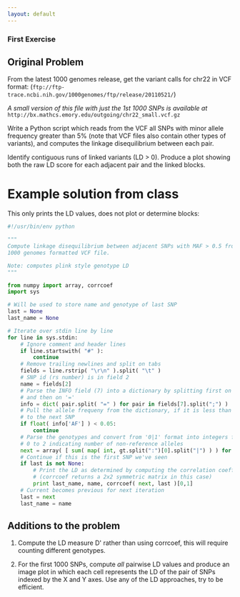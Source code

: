 ```yaml
---
layout: default
---
```


### First Exercise

## Original Problem

From the latest 1000 genomes release, get the variant calls for chr22 in VCF format: (`ftp://ftp-trace.ncbi.nih.gov/1000genomes/ftp/release/20110521/`) 

*A small version of this file with just the 1st 1000 SNPs is available at* `http://bx.mathcs.emory.edu/outgoing/chr22_small.vcf.gz`

Write a Python script which reads from the VCF all SNPs with minor allele frequency greater than 5% (note that VCF files also contain other types of variants), and computes the linkage disequilibrium between each pair. 

Identify contiguous runs of linked variants (LD > 0). Produce a plot showing both the raw LD score for each adjacent pair and the linked blocks. 

# Example solution from class

This only prints the LD values, does not plot or determine blocks:

```python
#!/usr/bin/env python

"""
Compute linkage disequilibrium between adjacent SNPs with MAF > 0.5 from a 
1000 genomes formatted VCF file. 

Note: computes plink style genotype LD 
"""

from numpy import array, corrcoef
import sys

# Will be used to store name and genotype of last SNP
last = None
last_name = None

# Iterate over stdin line by line
for line in sys.stdin:
    # Ignore comment and header lines
    if line.startswith( "#" ): 
        continue
    # Remove trailing newlines and split on tabs
    fields = line.rstrip( "\r\n" ).split( "\t" )
    # SNP id (rs number) is in field 2
    name = fields[2]
    # Parse the INFO field (7) into a dictionary by splitting first on ';' 
    # and then on '='
    info = dict( pair.split( "=" ) for pair in fields[7].split(";") )
    # Pull the allele frequeny from the dictionary, if it is less than 5% go 
    # to the next SNP
    if float( info['AF'] ) < 0.05:
        continue
    # Parse the genotypes and convert from '0|1' format into integers from 
    # 0 to 2 indicating number of non-reference alleles
    next = array( [ sum( map( int, gt.split(":")[0].split("|") ) ) for gt in fields[9:] ] )
    # Continue if this is the first SNP we've seen
    if last is not None:
        # Print the LD as determined by computing the correlation coefficient
        # (corrcoef returns a 2x2 symmetric matrix in this case)
        print last_name, name, corrcoef( next, last )[0,1]
    # Current becomes previous for next iteration
    last = next
    last_name = name
```

## Additions to the problem

1. Compute the LD measure D' rather than using corrcoef, this will require counting different genotypes.


2. For the first 1000 SNPs, compute *all* pairwise LD values and produce an image plot in which each cell represents the LD of the pair of SNPs indexed by the X and Y axes. Use any of the LD approaches, try to be efficient. 



